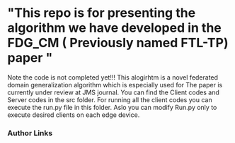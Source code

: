 # "This repo is for presenting the algorithm we have developed in the FDG_CM ( Previously named FTL-TP) paper "
Note the code is not completed yet!!!
This alogirhtm is a novel federated domain generalization algorithm which is especially used for The paper is currently under review at JMS journal.
You can find the Client codes and Server codes in the src folder. For running all the client codes you can execute the run.py file in this folder. Aslo you can modify Run.py only to execute desired clients on each edge device. 


### Author Links
